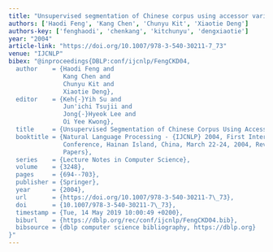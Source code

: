 ```yaml
---
title: "Unsupervised segmentation of Chinese corpus using accessor variety"
authors: ['Haodi Feng', 'Kang Chen', 'Chunyu Kit', 'Xiaotie Deng']
authors-key: ['fenghaodi', 'chenkang', 'kitchunyu', 'dengxiaotie']
year: "2004"
article-link: "https://doi.org/10.1007/978-3-540-30211-7_73"
venue: "IJCNLP"
bibex: "@inproceedings{DBLP:conf/ijcnlp/FengCKD04,
  author    = {Haodi Feng and
               Kang Chen and
               Chunyu Kit and
               Xiaotie Deng},
  editor    = {Keh{-}Yih Su and
               Jun'ichi Tsujii and
               Jong{-}Hyeok Lee and
               Oi Yee Kwong},
  title     = {Unsupervised Segmentation of Chinese Corpus Using Accessor Variety},
  booktitle = {Natural Language Processing - {IJCNLP} 2004, First International Joint
               Conference, Hainan Island, China, March 22-24, 2004, Revised Selected
               Papers},
  series    = {Lecture Notes in Computer Science},
  volume    = {3248},
  pages     = {694--703},
  publisher = {Springer},
  year      = {2004},
  url       = {https://doi.org/10.1007/978-3-540-30211-7\_73},
  doi       = {10.1007/978-3-540-30211-7\_73},
  timestamp = {Tue, 14 May 2019 10:00:49 +0200},
  biburl    = {https://dblp.org/rec/conf/ijcnlp/FengCKD04.bib},
  bibsource = {dblp computer science bibliography, https://dblp.org}
}"
---
```

